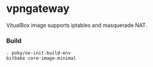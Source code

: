 # vpngateway

VitualBox image supports iptables and masquerade NAT.

### Build
```
. poky/oe-init-build-env  
bitbake core-image-minimal
```
